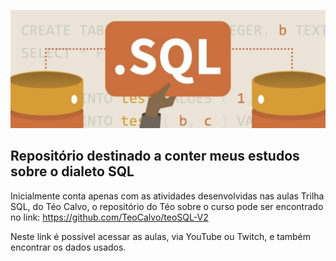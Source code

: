 <p align="center">
  <img src="sqlimagem.jpg" >
</p>


## Repositório destinado a conter meus estudos sobre o dialeto SQL

Inicialmente conta apenas com as atividades desenvolvidas nas aulas Trilha SQL, do Téo Calvo, o repositório do Téo sobre o curso pode ser encontrado no link: https://github.com/TeoCalvo/teoSQL-V2

Neste link é possível acessar as aulas, via YouTube ou Twitch, e também encontrar os dados usados.
